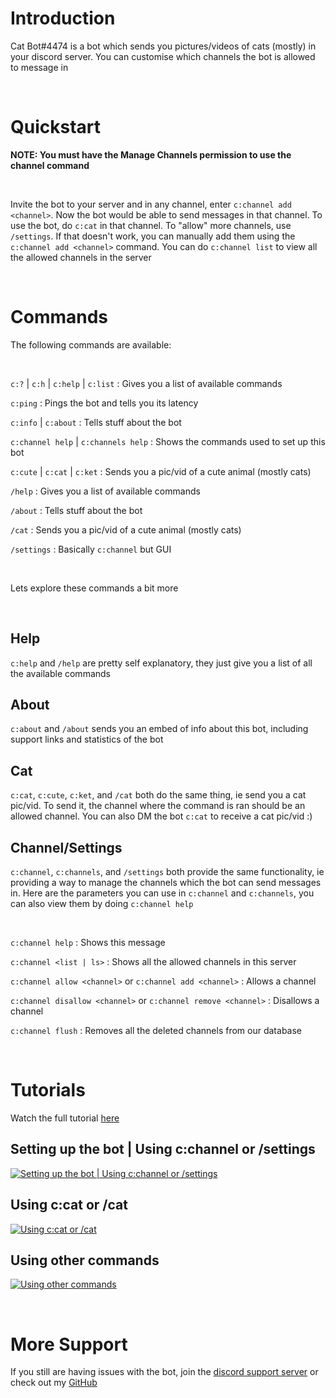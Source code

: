 # Introduction

Cat Bot#4474 is a bot which sends you pictures/videos of cats (mostly) in your discord server. You can customise which channels the bot is allowed to message in

<br>

# Quickstart

**NOTE: You must have the Manage Channels permission to use the channel command**

<br>

Invite the bot to your server and in any channel, enter `c:channel add <channel>`. Now the bot would be able to send messages in that channel. To use the bot, do `c:cat` in that channel. To "allow" more channels, use `/settings`. If that doesn't work, you can manually add them using the `c:channel add <channel>` command. You can do `c:channel list` to view all the allowed channels in the server

<br>

# Commands

The following commands are available:

<br>

`c:?` \| `c:h` \| `c:help` \| `c:list` : Gives you a list of available commands

`c:ping` : Pings the bot and tells you its latency

`c:info` \| `c:about` : Tells stuff about the bot

`c:channel help` \| `c:channels help` : Shows the commands used to set up this bot

`c:cute` \| `c:cat` \| `c:ket` : Sends you a pic/vid of a cute animal (mostly cats)

`/help` : Gives you a list of available commands

`/about` : Tells stuff about the bot

`/cat` : Sends you a pic/vid of a cute animal (mostly cats)

`/settings` : Basically `c:channel` but GUI

<br>

Lets explore these commands a bit more

<br>

## Help

`c:help` and `/help` are pretty self explanatory, they just give you a list of all the available commands

## About

`c:about` and `/about` sends you an embed of info about this bot, including support links and statistics of the bot

## Cat

`c:cat`, `c:cute`, `c:ket`, and `/cat` both do the same thing, ie send you a cat pic/vid. To send it, the channel where the command is ran should be an allowed channel. You can also DM the bot `c:cat` to receive a cat pic/vid :)

## Channel/Settings

`c:channel`, `c:channels`, and `/settings` both provide the same functionality, ie providing a way to manage the channels which the bot can send messages in. Here are the parameters you can use in `c:channel` and `c:channels`, you can also view them by doing `c:channel help`

<br>

`c:channel help` : Shows this message

`c:channel <list | ls>` : Shows all the allowed channels in this server

`c:channel allow <channel>` or `c:channel add <channel>` : Allows a channel

`c:channel disallow <channel>` or `c:channel remove <channel>` : Disallows a channel

`c:channel flush` : Removes all the deleted channels from our database

<br>

# Tutorials

Watch the full tutorial [here](https://github.com/msr8/msr8.github.io/blob/main/discordcatbot-media/Discord%20Cat%20Bot%20Final.mov?raw=true)

## Setting up the bot | Using c:channel or /settings

[![Setting up the bot | Using c:channel or /settings](https://github.com/msr8/msr8.github.io/blob/main/discordcatbot-media/Discord%20Cat%20Bot%201.gif?raw=true)](https://github.com/msr8/msr8.github.io/blob/main/discordcatbot-media/Discord%20Cat%20Bot%20Final.mov?raw=true)

## Using c:cat or /cat

[![Using c:cat or /cat](https://github.com/msr8/msr8.github.io/blob/main/discordcatbot-media/Discord%20Cat%20Bot%202.gif?raw=true)](https://github.com/msr8/msr8.github.io/blob/main/discordcatbot-media/Discord%20Cat%20Bot%20Final.mov?raw=true)

## Using other commands

[![Using other commands](https://github.com/msr8/msr8.github.io/blob/main/discordcatbot-media/Discord%20Cat%20Bot%203.gif?raw=true)](https://github.com/msr8/msr8.github.io/blob/main/discordcatbot-media/Discord%20Cat%20Bot%20Final.mov?raw=true)

<br>

# More Support

If you still are having issues with the bot, join the [discord support server](https://discord.gg/aGUvpSxMz5) or check out my [GitHub](https://github.com/msr8/discordcatbot)

